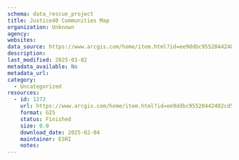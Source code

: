 ```yaml
---
schema: data_rescue_project 
title: Justice40 Communities Map
organization: Unknown
agency: 
websites: 
data_source: https://www.arcgis.com/home/item.html?id=ee9ddbc95520442482cd511f9170663a
description: 
last_modified: 2025-03-02
metadata_available: No
metadata_url: 
category:
  - Uncategorized 
resources:
  - id: 1272
    url: https://www.arcgis.com/home/item.html?id=ee9ddbc95520442482cd511f9170663a
    format: GIS
    status: Finished
    size: 0.0
    download_date: 2025-02-04
    maintainer: ESRI
    notes: 
---
```


